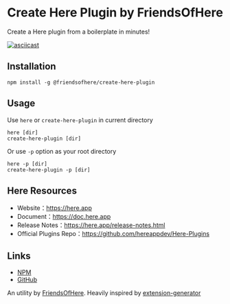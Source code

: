 # Create Here Plugin by FriendsOfHere

Create a Here plugin from a boilerplate in minutes!

[![asciicast](https://asciinema.org/a/dy6rjTfRKQBIklAQfjzY5XemW.svg)](https://asciinema.org/a/dy6rjTfRKQBIklAQfjzY5XemW)

## Installation

```console
npm install -g @friendsofhere/create-here-plugin
```

## Usage

Use `here` or `create-here-plugin` in current directory
```console
here [dir]
create-here-plugin [dir]
```

Or use `-p` option as your root directory
```console
here -p [dir]
create-here-plugin -p [dir]
```

## Here Resources
* Website：https://here.app
* Document：https://doc.here.app
* Release Notes：https://here.app/release-notes.html
* Official Plugins Repo：https://github.com/hereappdev/Here-Plugins

## Links

- [NPM](https://www.npmjs.com/package/@friendsofhere/create-here-plugin)
- [GitHub](https://github.com/FriendsOfHere/plugin-generator)

An utility by [FriendsOfHere](https://github.com/FriendsOfHere).
Heavily inspired by [extension-generator](https://github.com/FriendsOfFlarum/extension-generator)
